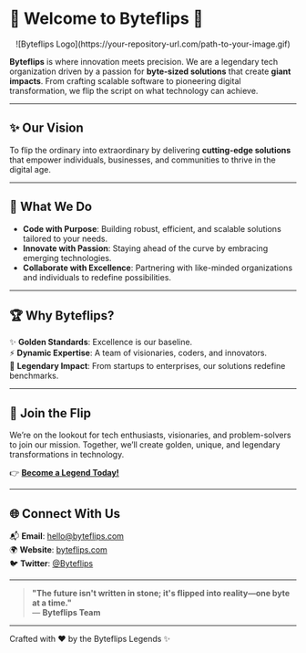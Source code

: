 # 🌟 Welcome to **Byteflips** 🚀

<div align="center">
  ![Byteflips Logo](https://your-repository-url.com/path-to-your-image.gif)
</div>

**Byteflips** is where innovation meets precision. We are a legendary tech organization driven by a passion for **byte-sized solutions** that create **giant impacts**. From crafting scalable software to pioneering digital transformation, we flip the script on what technology can achieve.

---

## ✨ Our Vision  
To flip the ordinary into extraordinary by delivering **cutting-edge solutions** that empower individuals, businesses, and communities to thrive in the digital age.

---

## 🌌 What We Do  

- **Code with Purpose**: Building robust, efficient, and scalable solutions tailored to your needs.  
- **Innovate with Passion**: Staying ahead of the curve by embracing emerging technologies.  
- **Collaborate with Excellence**: Partnering with like-minded organizations and individuals to redefine possibilities.

---

## 🏆 Why Byteflips?  

✨ **Golden Standards**: Excellence is our baseline.  
⚡ **Dynamic Expertise**: A team of visionaries, coders, and innovators.  
🚀 **Legendary Impact**: From startups to enterprises, our solutions redefine benchmarks.  

---

## 🌟 Join the Flip  

We’re on the lookout for tech enthusiasts, visionaries, and problem-solvers to join our mission. Together, we’ll create golden, unique, and legendary transformations in technology.  

👉 **[Become a Legend Today!](https://byteflips.com/join)**  

---

## 🌐 Connect With Us  

📬 **Email**: [hello@byteflips.com](mailto:hello@byteflips.com)  
🌍 **Website**: [byteflips.com](https://byteflips.com)  
🐦 **Twitter**: [@Byteflips](https://twitter.com/Byteflips)  

---

> **"The future isn't written in stone; it's flipped into reality—one byte at a time."**  
> — **Byteflips Team**

---

Crafted with ❤️ by the Byteflips Legends ✨
